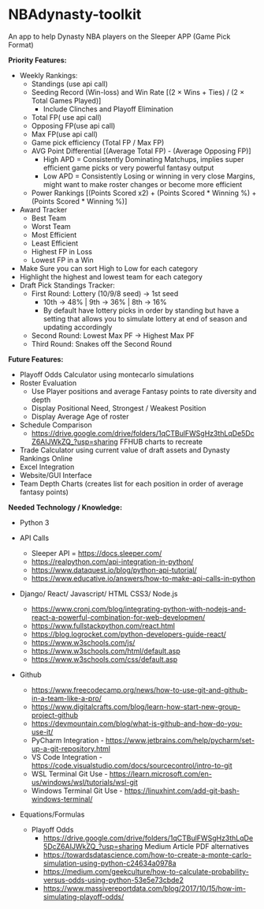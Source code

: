 # NBAdynasty-toolkit
An app to help Dynasty NBA players on the Sleeper APP (Game Pick Format)

**Priority Features:**

- Weekly Rankings:
  - Standings (use api call)
  - Seeding Record (Win-loss) and Win Rate [(2 × Wins + Ties) / (2 × Total Games Played)]
    - Include Clinches and Playoff Elimination
  - Total FP( use api call)
  - Opposing FP(use api call)
  - Max FP(use api call) 
  - Game pick efficiency (Total FP / Max FP)
  - AVG Point Differential [(Average Total FP) - (Average Opposing FP)] 
    - High APD = Consistently Dominating Matchups, implies super efficient game picks or very powerful fantasy output
    - Low APD = Consistently Losing or winning in very close Margins, might want to make roster changes or become more efficient
  - Power Rankings [(Points Scored x2) + (Points Scored \* Winning %) + (Points Scored \* Winning %)]
- Award Tracker
  - Best Team
  - Worst Team
  - Most Efficient
  - Least Efficient
  - Highest FP in Loss
  - Lowest FP in a Win
- Make Sure you can sort High to Low for each category
- Highlight the highest and lowest team for each category
- Draft Pick Standings Tracker: 
  - First Round: Lottery (10/9/8 seed) → 1st seed
    - 10th → 48% | 9th → 36% | 8th → 16%
    - By default have lottery picks in order by standing but have a setting that allows you to simulate lottery at end of season and updating accordingly
  - Second Round: Lowest Max PF → Highest Max PF
  - Third Round: Snakes off the Second Round

**Future Features:**

- Playoff Odds Calculator using montecarlo simulations
- Roster Evaluation
  - Use Player positions and average Fantasy points to rate diversity and depth
  - Display Positional Need, Strongest / Weakest Position
  - Display Average Age of roster
- Schedule Comparison 
  - <https://drive.google.com/drive/folders/1qCTBulFWSgHz3thLqDe5DcZ6AIJWkZQ_?usp=sharing> FFHUB charts to recreate
- Trade Calculator using current value of draft assets and Dynasty Rankings Online
- Excel Integration
- Website/GUI Interface
- Team Depth Charts (creates list for each position in order of average fantasy points)

**Needed Technology / Knowledge:**

- Python 3
- API Calls 
  - Sleeper API = https://docs.sleeper.com/
  - <https://realpython.com/api-integration-in-python/> 
  - <https://www.dataquest.io/blog/python-api-tutorial/>
  - <https://www.educative.io/answers/how-to-make-api-calls-in-python>

- Django/ React/ Javascript/ HTML CSS3/ Node.js
  - https://www.cronj.com/blog/integrating-python-with-nodejs-and-react-a-powerful-combination-for-web-developmen/
  - <https://www.fullstackpython.com/react.html>
  - <https://blog.logrocket.com/python-developers-guide-react/>
  - <https://www.w3schools.com/js/>
  - <https://www.w3schools.com/html/default.asp>
  - <https://www.w3schools.com/css/default.asp>

- Github
  - <https://www.freecodecamp.org/news/how-to-use-git-and-github-in-a-team-like-a-pro/>
  - <https://www.digitalcrafts.com/blog/learn-how-start-new-group-project-github>
  - <https://devmountain.com/blog/what-is-github-and-how-do-you-use-it/>
  - PyCharm Integration -  <https://www.jetbrains.com/help/pycharm/set-up-a-git-repository.html>
  - VS Code Integration - <https://code.visualstudio.com/docs/sourcecontrol/intro-to-git>
  - WSL Terminal Git Use - <https://learn.microsoft.com/en-us/windows/wsl/tutorials/wsl-git>
  - Windows Terminal Git Use -  https://linuxhint.com/add-git-bash-windows-terminal/

- Equations/Formulas
  - Playoff Odds 
    - <https://drive.google.com/drive/folders/1qCTBulFWSgHz3thLqDe5DcZ6AIJWkZQ_?usp=sharing> Medium Article PDF alternatives
    - <https://towardsdatascience.com/how-to-create-a-monte-carlo-simulation-using-python-c24634a0978a>
    - <https://medium.com/geekculture/how-to-calculate-probability-versus-odds-using-python-53e5e73cbde2>
    - https://www.massivereportdata.com/blog/2017/10/15/how-im-simulating-playoff-odds/

